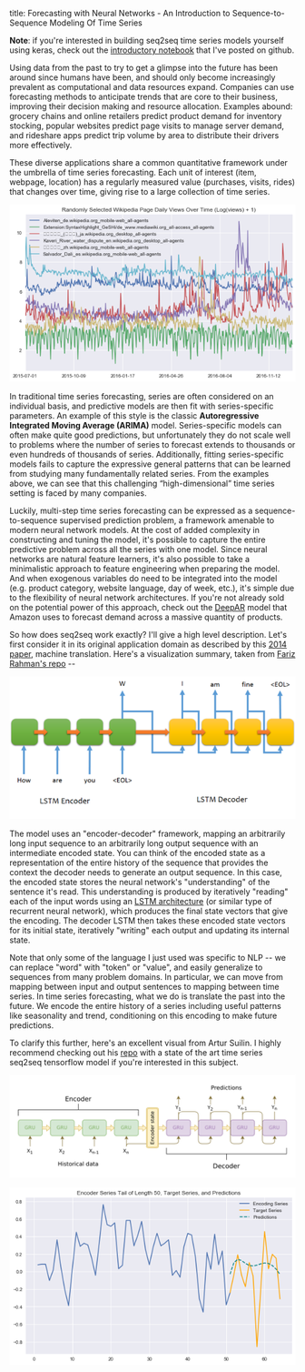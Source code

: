 title: Forecasting with Neural Networks - An Introduction to Sequence-to-Sequence Modeling Of Time Series 

**Note**: if you're interested in building seq2seq time series models yourself using keras, check out the [introductory notebook](https://github.com/JEddy92/TimeSeries_Seq2Seq/blob/master/notebooks/TS_Seq2Seq_Intro.ipynb) that I've posted on github.

Using data from the past to try to get a glimpse into the future has been around since humans have been, and should only become increasingly prevalent as computational and data resources expand. Companies can use forecasting methods to anticipate trends that are core to their business, improving their decision making and resource allocation. Examples abound: grocery chains and online retailers predict product demand for inventory stocking, popular websites predict page visits to manage server demand, and rideshare apps predict trip volume by area to distribute their drivers more effectively.

These diverse applications share a common quantitative framework under the umbrella of time series forecasting. Each unit of interest (item, webpage, location) has a regularly measured value (purchases, visits, rides) that changes over time, giving rise to a large collection of time series.  

![random_series](/images/ts_intro/random_series.png)

In traditional time series forecasting, series are often considered on an individual basis, and predictive models are then fit with series-specific parameters. An example of this style is the classic **Autoregressive Integrated Moving Average (ARIMA)** model. Series-specific models can often make quite good predictions, but unfortunately they do not scale well to problems where the number of series to forecast extends to thousands or even hundreds of thousands of series. Additionally, fitting series-specific models fails to capture the expressive general patterns that can be learned from studying many fundamentally related series. From the examples above, we can see that this challenging “high-dimensional” time series setting is faced by many companies.

Luckily, multi-step time series forecasting can be expressed as a sequence-to-sequence supervised prediction problem, a framework amenable to modern neural network models. At the cost of added complexity in constructing and tuning the model, it's possible to capture the entire predictive problem across all the series with one model. Since neural networks are natural feature learners, it's also possible to take a minimalistic approach to feature engineering when preparing the model. And when exogenous variables do need to be integrated into the model (e.g. product category, website language, day of week, etc.), it's simple due to the flexibility of neural network architectures. If you're not already sold on the potential power of this approach, check out the [DeepAR](https://arxiv.org/pdf/1704.04110.pdf) model that Amazon uses to forecast demand across a massive quantity of products.     

So how does seq2seq work exactly? I'll give a high level description. Let's first consider it in its original application domain as described by this [2014 paper](https://arxiv.org/abs/1409.3215), machine translation. Here's a visualization summary, taken from [Fariz Rahman's repo](https://github.com/farizrahman4u/seq2seq) --   

![architecture_lang](/images/ts_intro/seq2seq_lang.png)

The model uses an "encoder-decoder" framework, mapping an arbitrarily long input sequence to an arbitrarily long output sequence with an intermediate encoded state. You can think of the encoded state as a representation of the entire history of the sequence that provides the context the decoder needs to generate an output sequence. In this case, the encoded state stores the neural network's "understanding" of the sentence it's read. This understanding is produced by iteratively "reading" each of the input words using an [LSTM architecture](http://colah.github.io/posts/2015-08-Understanding-LSTMs/) (or similar type of recurrent neural network), which produces the final state vectors that give the encoding. The decoder LSTM then takes these encoded state vectors for its initial state, iteratively "writing" each output and updating its internal state. 

Note that only some of the language I just used was specific to NLP -- we can replace "word" with "token" or "value", and easily generalize to sequences from many problem domains. In particular, we can move from mapping between input and output sentences to mapping between time series. In time series forecasting, what we do is translate the past into the future. We encode the entire history of a series including useful patterns like seasonality and trend, conditioning on this encoding to make future predictions.

To clarify this further, here's an excellent visual from Artur Suilin. I highly recommend checking out his [repo](https://github.com/Arturus/kaggle-web-traffic) with a state of the art time series seq2seq tensorflow model if you're interested in this subject.

![architecture_ts](/images/ts_intro/seq2seq_ts.png)

![ts_preds](/images/ts_intro/seq2seq_preds.png)

